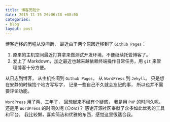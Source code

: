 ```yaml
---
title: 博客历险计
date: 2015-11-15 20:06:18 +08:00
categories:
- blog
layout: post
---
```


博客迁移的历程从没间断，
最近由于两个原因迁移到了 `Github Pages`：

1. 原来的主机空间最近打算拿来做测试开发环境，不便继续托管博客了。<br>
2. 爱上了 Markdown，加之最近也越来越依赖终端操作日常任务，用 `git` 来管理博客十分方便。

从日志到博客，
从主机空间到 `Github Pages`，
从 `WordPress` 到 `Jekyll`。
只是想在安静的时候找个地方写写字，
记录一些自己不久就会忘记的事，
所以也并不需要评论功能。

`WordPress` 用了两、三年了，
回想起来不经有个疑惑，
我是用 `PHP` 的时间久呢，
还是用 `WordPress` 的时间久呢 (⊙o⊙)？
感谢开源社区奉献了众多如此优秀的工具和平台。
我比较懒，喜欢简洁和优雅的东西，感觉这里很适合我。
